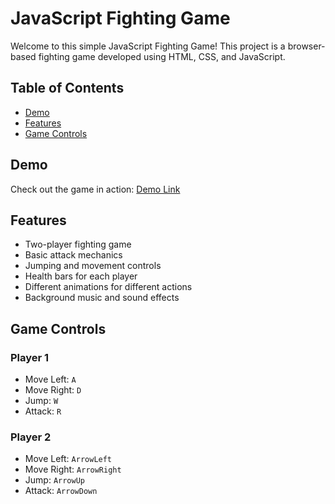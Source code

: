# JavaScript Fighting Game

Welcome to this simple JavaScript Fighting Game! This project is a browser-based fighting game developed using HTML, CSS, and JavaScript.

## Table of Contents

- [Demo](#demo)
- [Features](#features)
- [Game Controls](#game-controls)

## Demo

Check out the game in action: [Demo Link](#)

## Features

- Two-player fighting game
- Basic attack mechanics
- Jumping and movement controls
- Health bars for each player
- Different animations for different actions
- Background music and sound effects

## Game Controls

### Player 1

- Move Left: `A`
- Move Right: `D`
- Jump: `W`
- Attack: `R`

### Player 2

- Move Left: `ArrowLeft`
- Move Right: `ArrowRight`
- Jump: `ArrowUp`
- Attack: `ArrowDown`
